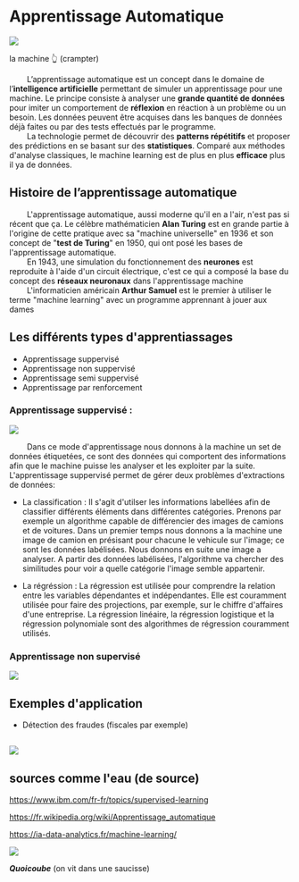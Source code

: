    # Apprentissage Automatique
![](https://cdn.discordapp.com/attachments/1031448426442932245/1172475445313282088/galaxy-galaxy-brain.gif?ex=656073d9&is=654dfed9&hm=fabafe31d8fcffe36beed1f24fad88eb0bef3e1404f17914a63cb8a2101d8e53&)

la machine 👆 (crampter)

&nbsp;&nbsp;&nbsp;&nbsp;&nbsp;&nbsp;&nbsp;&nbsp;L’apprentissage automatique est un concept dans le domaine de l’**intelligence artificielle** permettant de simuler un apprentissage pour une machine. Le principe consiste à analyser une **grande quantité de données** pour imiter un comportement de **réflexion** en réaction à un problème ou un besoin. Les données peuvent être acquises dans les banques de données déjà faites ou par des tests effectués par le programme.  
&nbsp;&nbsp;&nbsp;&nbsp;&nbsp;&nbsp;&nbsp;&nbsp;La technologie permet de découvrir des **patterns répétitifs** et proposer des prédictions en se basant sur des **statistiques**. Comparé aux méthodes d'analyse classiques, le machine learning est de plus en plus **efficace** plus il ya de données.

## Histoire de l’apprentissage automatique

&nbsp;&nbsp;&nbsp;&nbsp;&nbsp;&nbsp;&nbsp;&nbsp;L'apprentissage automatique, aussi moderne qu'il en a l'air, n'est pas si récent que ça. Le célèbre mathématicien **Alan Turing** est en grande partie à l'origine de cette pratique avec sa "machine universelle" en 1936 et son concept de "**test de Turing**" en 1950, qui ont posé les bases de l'apprentissage automatique.  
&nbsp;&nbsp;&nbsp;&nbsp;&nbsp;&nbsp;&nbsp;&nbsp;En 1943, une simulation du fonctionnement des **neurones** est reproduite à l'aide d'un circuit électrique, c'est ce qui a composé la base du concept des **réseaux neuronaux** dans l'apprentissage machine  
&nbsp;&nbsp;&nbsp;&nbsp;&nbsp;&nbsp;&nbsp;&nbsp;L'informaticien américain **Arthur Samuel** est le premier à utiliser le terme "machine learning" avec un programme apprennant à jouer aux dames

## Les différents types d'apprentiassages

- Apprentissage suppervisé
- Apprentissage non suppervisé
- Apprentissage semi suppervisé
- Apprentissage par renforcement

### Apprentissage suppervisé :
![](https://cdn.discordapp.com/attachments/1031448426442932245/1172475323015778314/sageyonce.gif?ex=656073bc&is=654dfebc&hm=bdfc3fd256db964e8c2b5a5b0cc1c780a55c20c6a2a50fdcaee050efb5fee00d&)


&nbsp;&nbsp;&nbsp;&nbsp;&nbsp;&nbsp;&nbsp;&nbsp;Dans ce mode d'apprentissage nous donnons à la machine un set de données étiquetées, ce sont des données qui comportent des informations afin que le machine puisse les analyser et les exploiter par la suite. L'apprentissage suppervisé permet de gérer deux problèmes d'extractions de données:
- La classification : Il s'agit d'utilser les informations labellées afin de classifier différents éléments dans différentes catégories. Prenons par exemple un algorithme capable de différencier des images de camions et de voitures. Dans un premier temps nous donnons a la machine une image de camion en présisant pour chacune le vehicule sur l'image; ce sont les données labélisées. Nous donnons en suite une image a analyser. A partir des données labélisées, l'algorithme va chercher des similitudes pour voir a quelle catégorie l'image semble appartenir.

- La régréssion : La régression est utilisée pour comprendre la relation entre les variables dépendantes et indépendantes. Elle est couramment utilisée pour faire des projections, par exemple, sur le chiffre d'affaires d'une entreprise. La régression linéaire, la régression logistique et la régression polynomiale sont des algorithmes de régression couramment utilisés.

### Apprentissage non supervisé
![](https://cdn.discordapp.com/attachments/962004101552545852/1175025667763621939/old-man-working-david.gif?ex=6569baee&is=655745ee&hm=9ce52a67f57ec4e43151d4a4030f69be936b7d312a22fc7e970c4a797054b8e9&)

## Exemples d'application


- Détection des fraudes (fiscales par exemple)

![](https://cdn.discordapp.com/attachments/962004101552545852/1175029169747406909/danse-dance.gif?ex=6569be31&is=65574931&hm=29d499eec6e80f78a831de302f07bd4b76ce9795b41e44163a4f0904abb7909b&)
- 

## sources comme l'eau (de source)

https://www.ibm.com/fr-fr/topics/supervised-learning

https://fr.wikipedia.org/wiki/Apprentissage_automatique

https://ia-data-analytics.fr/machine-learning/



![](https://media.discordapp.net/attachments/1148600908373053492/1153687794774966323/1142868524419780768.gif)

***Quoicoube*** (on vit dans une saucisse)


